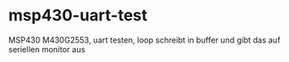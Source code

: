 # msp430-uart-test
MSP430 M430G2553, uart testen, loop schreibt in buffer und gibt das auf seriellen monitor aus
